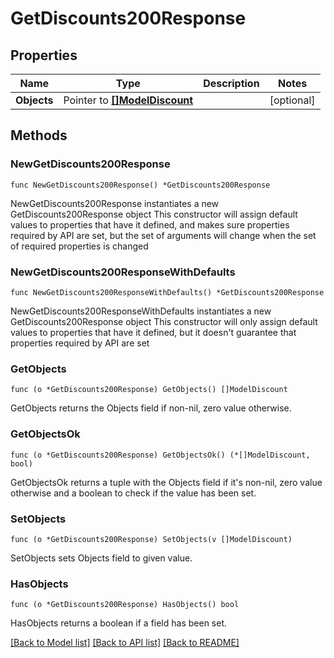 # GetDiscounts200Response

## Properties

Name | Type | Description | Notes
------------ | ------------- | ------------- | -------------
**Objects** | Pointer to [**[]ModelDiscount**](ModelDiscount.md) |  | [optional] 

## Methods

### NewGetDiscounts200Response

`func NewGetDiscounts200Response() *GetDiscounts200Response`

NewGetDiscounts200Response instantiates a new GetDiscounts200Response object
This constructor will assign default values to properties that have it defined,
and makes sure properties required by API are set, but the set of arguments
will change when the set of required properties is changed

### NewGetDiscounts200ResponseWithDefaults

`func NewGetDiscounts200ResponseWithDefaults() *GetDiscounts200Response`

NewGetDiscounts200ResponseWithDefaults instantiates a new GetDiscounts200Response object
This constructor will only assign default values to properties that have it defined,
but it doesn't guarantee that properties required by API are set

### GetObjects

`func (o *GetDiscounts200Response) GetObjects() []ModelDiscount`

GetObjects returns the Objects field if non-nil, zero value otherwise.

### GetObjectsOk

`func (o *GetDiscounts200Response) GetObjectsOk() (*[]ModelDiscount, bool)`

GetObjectsOk returns a tuple with the Objects field if it's non-nil, zero value otherwise
and a boolean to check if the value has been set.

### SetObjects

`func (o *GetDiscounts200Response) SetObjects(v []ModelDiscount)`

SetObjects sets Objects field to given value.

### HasObjects

`func (o *GetDiscounts200Response) HasObjects() bool`

HasObjects returns a boolean if a field has been set.


[[Back to Model list]](../README.md#documentation-for-models) [[Back to API list]](../README.md#documentation-for-api-endpoints) [[Back to README]](../README.md)


